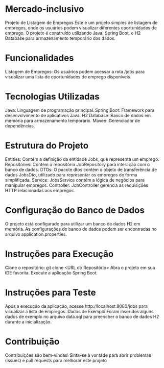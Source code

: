 # Mercado-inclusivo

Projeto de Listagem de Empregos
Este é um projeto simples de listagem de empregos, onde os usuários podem visualizar diferentes oportunidades de emprego. O projeto é construído utilizando Java, Spring Boot, e H2 Database para armazenamento temporário dos dados.

# Funcionalidades
Listagem de Empregos: Os usuários podem acessar a rota /jobs para visualizar uma lista de oportunidades de emprego disponíveis.

# Tecnologias Utilizadas
Java: Linguagem de programação principal.
Spring Boot: Framework para desenvolvimento de aplicativos Java.
H2 Database: Banco de dados em memória para armazenamento temporário.
Maven: Gerenciador de dependências.

# Estrutura do Projeto
Entities: Contém a definição da entidade Jobs, que representa um emprego.
Repositories: Contém o repositório JobRepository para interação com o banco de dados.
DTOs: O pacote dtos contém o objeto de transferência de dados JobsDto, utilizado para representar os empregos de forma simplificada.
Service: JobsService contém a lógica de negócios para manipular empregos.
Controller: JobController gerencia as requisições HTTP relacionadas aos empregos.

# Configuração do Banco de Dados
O projeto está configurado para utilizar um banco de dados H2 em memória.
As configurações do banco de dados podem ser encontradas no arquivo application.properties.

# Instruções para Execução
Clone o repositório: git clone <URL do Repositório>
Abra o projeto em sua IDE favorita.
Execute a aplicação Spring Boot.

# Instruções para Teste
Após a execução da aplicação, acesse http://localhost:8080/jobs para visualizar a lista de empregos.
Dados de Exemplo
Foram inseridos alguns dados de exemplo no arquivo data.sql para preencher o banco de dados H2 durante a inicialização.

# Contribuição
Contribuições são bem-vindas! Sinta-se à vontade para abrir problemas (issues) e pull requests para melhorar este projeto
